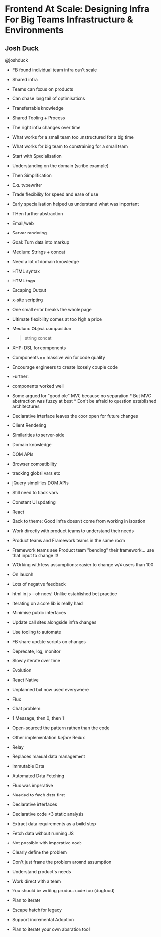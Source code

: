 # Frontend At Scale: Designing Infra For Big Teams Infrastructure & Environments
## Josh Duck
@joshduck
 
* FB found individual team infra can't scale 
* Shared infra
 * Teams can focus on products
 * Can chase long tail of optimisations
 * Transferrable knowledge
 * Shared Tooling + Process
* The right infra changes over time
 * What works for a small team too unstructured for a big time
 * What works for big team to constraining for a small team
* Start with Specialisation
 * Understanding on the domain (scribe example)
* Then Simplification
 * E.g. typewriter
 * Trade flexibility for speed and ease of use
 * Early specialisation helped us understand what was important
* THen further abstraction
 * Email/web

* Server rendering
 * Goal: Turn data into markup
 * Medium: Strings + concat
  * Need a lot of domain knowledge
   * HTML syntax
   * HTML tags
   * Escaping Output
   * x-site scripting
  * One small error breaks the whole page
  * Ultimate flexibility comes at too high a price
 * Medium: Object composition
  * > string concat
  * XHP: DSL for components
  * Components == massive win for code quality
   * Encourage engineers to create loosely couple code
  * Further:
   * components worked well
   * Some argued for "good ole" MVC because no separation
    * But MVC abstraction was fuzzy at best
    * Don't be afraid to question established architectures
  * Declarative interface leaves the door open for future changes
* Client Rendering
 * Similarities to server-side
 * Domain knowledge
  * DOM APIs
  * Browser compatibility
  * tracking global vars etc
 * jQuery simplifies DOM APIs
  * Still need to track vars 
  * Constant UI updating
* React
 * Back to theme: Good infra doesn't come from working in isoation
  * Work directly with product teams to understand their needs
   * Product teams and Framework teams in the same room
   * Framework teams see Product team "bending" their framework... use that input to change it!
   * WOrking with less assumptions: easier to change w/4 users than 100 
 * On laucnh
  * Lots of negative feedback
   * html in js - oh noes! Unlike established bet practice
 * Iterating on a core lib is really hard
  * Minimise public interfaces
  * Update call sites alongside infra changes
  * Use tooling to automate
   * FB share update scripts on changes
  * Deprecate, log, monitor
 * Slowly iterate over time
* Evolution
 * React Native
  * Unplanned but now used everywhere
 * Flux
  * Chat problem
   * 1 Message, then 0, then 1
  * Open-sourced the pattern rathen than the code
  * Other implementation *before* Redux
 * Relay
  * Replaces manual data management 
  * Immutable Data
  * Automated Data Fetching
  * Flux was imperative
   * Needed to fetch data first
  * Declarative interfaces
   * Declarative code <3 static analysis
   * Extract data requirements as a build step
   * Fetch data without running JS
   * Not possible with imperative code
* Clearly define the problem
 * Don't just frame the problem around assumption
* Understand product's needs
 * Work direct with a team
 * You should be writing product code too (dogfood)
* Plan to iterate
 * Escape hatch for legacy
 * Support incremental Adoption
 * Plan to iterate your own absration too!


